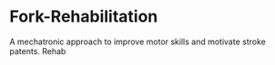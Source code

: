 # Fork-Rehabilitation
A mechatronic approach to improve motor skills and motivate stroke patents.
Rehab
